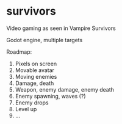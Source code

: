 # survivors

Video gaming as seen in Vampire Survivors

Godot engine, multiple targets

Roadmap:

1. Pixels on screen
2. Movable avatar
3. Moving enemies
4. Damage, death
5. Weapon, enemy damage, enemy death
6. Enemy spawning, waves (?)
7. Enemy drops
8. Level up
9. ...
